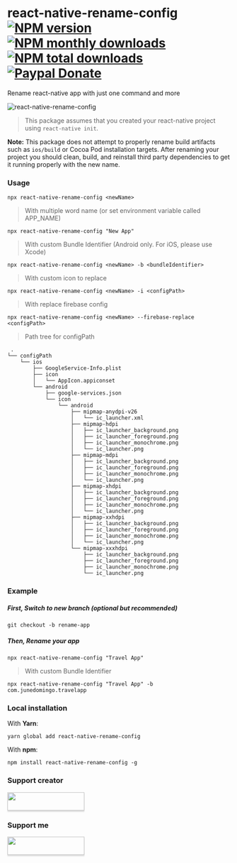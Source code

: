 # react-native-rename-config [![NPM version](https://img.shields.io/npm/v/react-native-rename-config.svg?style=flat)](https://www.npmjs.com/package/react-native-rename-config) [![NPM monthly downloads](https://img.shields.io/npm/dm/react-native-rename-config.svg?style=flat)](https://npm-stat.com/charts.html?package=react-native-rename-config) [![NPM total downloads](https://img.shields.io/npm/dt/react-native-rename-config.svg?style=flat)](https://npm-stat.com/charts.html?package=react-native-rename-config) [![Paypal Donate](https://img.shields.io/badge/paypal-donate-green.svg?style=flat)](https://www.paypal.me/grzmot22)

Rename react-native app with just one command and more

![react-native-rename-config](https://cloud.githubusercontent.com/assets/5106887/24444940/cbcb0a58-149a-11e7-9714-2c7bf5254b0d.gif)

> This package assumes that you created your react-native project using `react-native init`.

**Note:** This package does not attempt to properly rename build artifacts such as `ios/build` or Cocoa Pod installation targets. After renaming your project you should clean, build, and reinstall third party dependencies to get it running properly with the new name.

### Usage

```
npx react-native-rename-config <newName>
```

> With multiple word name (or set environment variable called APP_NAME)

```
npx react-native-rename-config "New App"
```

> With custom Bundle Identifier (Android only. For iOS, please use Xcode)

```
npx react-native-rename-config <newName> -b <bundleIdentifier>
```

> With custom icon to replace

```
npx react-native-rename-config <newName> -i <configPath>
```

> With replace firebase config

```
npx react-native-rename-config <newName> --firebase-replace <configPath>
```

> Path tree for configPath

```
 .
└── configPath
    └── ios
        ├── GoogleService-Info.plist
        ├── icon
        │   └── AppIcon.appiconset
        └── android
            ├── google-services.json
            └── icon
                └── android
                    ├── mipmap-anydpi-v26
                    │   └── ic_launcher.xml
                    ├── mipmap-hdpi
                    │   ├── ic_launcher_background.png
                    │   ├── ic_launcher_foreground.png
                    │   ├── ic_launcher_monochrome.png
                    │   └── ic_launcher.png
                    ├── mipmap-mdpi
                    │   ├── ic_launcher_background.png
                    │   ├── ic_launcher_foreground.png
                    │   ├── ic_launcher_monochrome.png
                    │   └── ic_launcher.png
                    ├── mipmap-xhdpi
                    │   ├── ic_launcher_background.png
                    │   ├── ic_launcher_foreground.png
                    │   ├── ic_launcher_monochrome.png
                    │   └── ic_launcher.png
                    ├── mipmap-xxhdpi
                    │   ├── ic_launcher_background.png
                    │   ├── ic_launcher_foreground.png
                    │   ├── ic_launcher_monochrome.png
                    │   └── ic_launcher.png
                    └── mipmap-xxxhdpi
                        ├── ic_launcher_background.png
                        ├── ic_launcher_foreground.png
                        ├── ic_launcher_monochrome.png
                        └── ic_launcher.png
```

### Example

##### First, Switch to new branch (optional but recommended)

```
git checkout -b rename-app
```

##### Then, Rename your app

```
npx react-native-rename-config "Travel App"
```

> With custom Bundle Identifier

```
npx react-native-rename-config "Travel App" -b com.junedomingo.travelapp
```

### Local installation

With **Yarn**:

```
yarn global add react-native-rename-config
```

With **npm**:

```
npm install react-native-rename-config -g
```

### Support creator

<a href="https://www.buymeacoffee.com/junedomingo"><img src="https://www.buymeacoffee.com/assets/img/custom_images/orange_img.png" style="height: 41px !important;width: 174px !important;box-shadow: 0px 3px 2px 0px rgba(190, 190, 190, 0.5) !important;-webkit-box-shadow: 0px 3px 2px 0px rgba(190, 190, 190, 0.5) !important;"  target="_blank"></a>

### Support me

<a href="https://www.buymeacoffee.com/grzmot22"><img src="https://www.buymeacoffee.com/assets/img/custom_images/orange_img.png" style="height: 41px !important;width: 174px !important;box-shadow: 0px 3px 2px 0px rgba(190, 190, 190, 0.5) !important;-webkit-box-shadow: 0px 3px 2px 0px rgba(190, 190, 190, 0.5) !important;"  target="_blank"></a>
